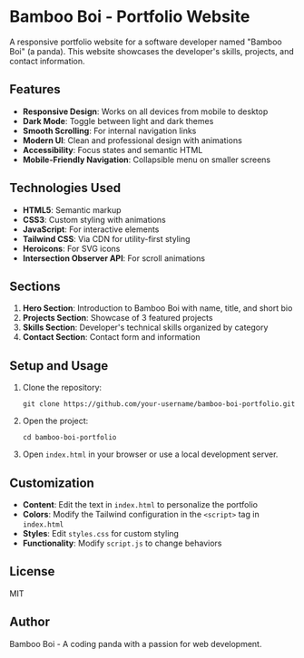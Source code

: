 # Bamboo Boi - Portfolio Website

A responsive portfolio website for a software developer named "Bamboo Boi" (a panda). This website showcases the developer's skills, projects, and contact information.

## Features

- **Responsive Design**: Works on all devices from mobile to desktop
- **Dark Mode**: Toggle between light and dark themes
- **Smooth Scrolling**: For internal navigation links
- **Modern UI**: Clean and professional design with animations
- **Accessibility**: Focus states and semantic HTML
- **Mobile-Friendly Navigation**: Collapsible menu on smaller screens

## Technologies Used

- **HTML5**: Semantic markup
- **CSS3**: Custom styling with animations
- **JavaScript**: For interactive elements
- **Tailwind CSS**: Via CDN for utility-first styling
- **Heroicons**: For SVG icons
- **Intersection Observer API**: For scroll animations

## Sections

1. **Hero Section**: Introduction to Bamboo Boi with name, title, and short bio
2. **Projects Section**: Showcase of 3 featured projects
3. **Skills Section**: Developer's technical skills organized by category
4. **Contact Section**: Contact form and information

## Setup and Usage

1. Clone the repository:
   ```
   git clone https://github.com/your-username/bamboo-boi-portfolio.git
   ```

2. Open the project:
   ```
   cd bamboo-boi-portfolio
   ```

3. Open `index.html` in your browser or use a local development server.

## Customization

- **Content**: Edit the text in `index.html` to personalize the portfolio
- **Colors**: Modify the Tailwind configuration in the `<script>` tag in `index.html`
- **Styles**: Edit `styles.css` for custom styling
- **Functionality**: Modify `script.js` to change behaviors

## License

MIT

## Author

Bamboo Boi - A coding panda with a passion for web development. 